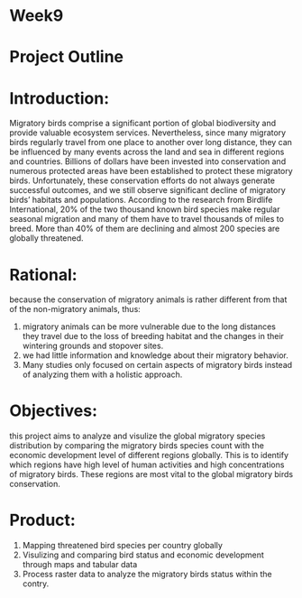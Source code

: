# Week9
# Project Outline
# Introduction: 
Migratory birds comprise a significant portion of global biodiversity and provide valuable ecosystem services. Nevertheless, since many migratory birds regularly travel from one place to another over long distance, they can be influenced by many events across the land and sea in different regions and countries. Billions of dollars have been invested into conservation and numerous protected areas have been established to protect these migratory birds. Unfortunately, these conservation efforts do not always generate successful outcomes, and we still observe significant decline of migratory birds’ habitats and populations. According to the research from Birdlife International, 20% of the two thousand known bird species make regular seasonal migration and many of them have to travel thousands of miles to breed. More than 40% of them are declining and almost 200 species are globally threatened. 
 
# Rational: 
because the conservation of migratory animals is rather different from that of the non-migratory animals, thus: 
1. migratory animals can be more vulnerable due to the long distances they travel due to  the loss of breeding habitat and the changes in their wintering grounds and stopover sites. 
2. we had little information and knowledge about their migratory behavior. 
3. Many studies only focused on certain aspects of migratory birds instead of analyzing them with a holistic approach. 
 
# Objectives: 
this project aims to analyze and visulize the global migratory species distribution by comparing the migratory birds species count with the economic development level of different regions globally. This is to identify which regions have high level of human activities and high concentrations of migratory birds. These regions are most vital to the global migratory birds conservation. 
 
# Product:
1. Mapping threatened bird species per country globally
2. Visulizing and comparing bird status and economic development through maps and tabular data
3. Process raster data to analyze the migratory birds status within the contry.
